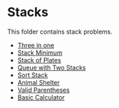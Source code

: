 # Stacks

This folder contains stack problems.

* [Three in one](Three)
* [Stack Minimum](Min)
* [Stack of Plates](StackOfPlates)
* [Queue with Two Stacks](Queue)
* [Sort Stack](Sort)
* [Animal Shelter](Shelter)
* [Valid Parentheses](Parens)
* [Basic Calculator](Calc)  


[//]: # (These are reference links used in the body of this note and get stripped out when the markdown processor does its job. There is no need to format nicely because it shouldn't be seen. Thanks SO - http://stackoverflow.com/questions/4823468/store-comments-in-markdown-syntax)

   [Three]: <Stacks/Three>
   [Min]: <Stacks/Min>
   [StackOfPlates]: <Stacks/StackOfPlates>
   [Queue]: <Stacks/Queue>
   [Sort]: <Stacks/Sort>
   [Shelter]: <Stacks/AnimalShelter>
